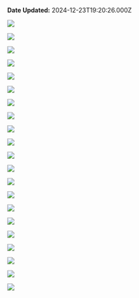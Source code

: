 **Date Updated:** 2024-12-23T19:20:26.000Z

![](https://s3.amazonaws.com/cdn.freshdesk.com/data/helpdesk/attachments/production/48090695854/original/3Cdvxl3RU8DvaK0K353-L8wsYWwrUTfAYg.png?1614890887)

![](https://s3.amazonaws.com/cdn.freshdesk.com/data/helpdesk/attachments/production/48090695878/original/mz9oOt3DYdgUnjSGowQt8DVrJdoDkcJzag.png?1614890900)

  
![](https://s3.amazonaws.com/cdn.freshdesk.com/data/helpdesk/attachments/production/48090695911/original/aEK86OlME_P5NROexsWwNg_i1wwvHI27vQ.png?1614890915)

  
![](https://s3.amazonaws.com/cdn.freshdesk.com/data/helpdesk/attachments/production/48090695935/original/Ae_wRc0u4xlsTf54vSqcruvrslE08asGkg.png?1614890934)

  
![](https://s3.amazonaws.com/cdn.freshdesk.com/data/helpdesk/attachments/production/48090696006/original/O53EFGqkVWTNkR9VZ0gOvxg4mG1McC_Rrg.png?1614890949)

  
![](https://s3.amazonaws.com/cdn.freshdesk.com/data/helpdesk/attachments/production/48090696048/original/scc8UBmvTE1oqvfbnGETe6x1cjKo8H3ryg.png?1614890961)

  
![](https://s3.amazonaws.com/cdn.freshdesk.com/data/helpdesk/attachments/production/48090696081/original/7FM9KB-0vQ24b5YgVmdKLUSSi_wqAf6qTg.png?1614890977)

  
![](https://s3.amazonaws.com/cdn.freshdesk.com/data/helpdesk/attachments/production/48090696158/original/3JUUWA9neVQvscETN4ltgtHQ6RPbGqum6g.png?1614890994)

  
![](https://s3.amazonaws.com/cdn.freshdesk.com/data/helpdesk/attachments/production/48090696226/original/dkrmf1SxwOJkHUKlDemKcVFuTCKnhduzkA.png?1614891009)

  
![](https://s3.amazonaws.com/cdn.freshdesk.com/data/helpdesk/attachments/production/48090696325/original/c-MQOohfAC7S1C0DClN_c_LMuZLarGNWwA.png?1614891047)

  
![](https://s3.amazonaws.com/cdn.freshdesk.com/data/helpdesk/attachments/production/48090696356/original/A84KTrwu_J_Vx_snSgw55RaGPxxY6NhMTQ.png?1614891060)

  
![](https://s3.amazonaws.com/cdn.freshdesk.com/data/helpdesk/attachments/production/48090696383/original/6DyS3Ql5xXqybZ4hhTo6qOm-Ncydybu5HQ.png?1614891074)

  
![](https://s3.amazonaws.com/cdn.freshdesk.com/data/helpdesk/attachments/production/48090696396/original/koHYHAOE3WMx8eNHeH-22fb8rRklNczVFg.png?1614891087)

  
![](https://s3.amazonaws.com/cdn.freshdesk.com/data/helpdesk/attachments/production/48090696427/original/P2omeWCPeKyTnuqjuxfoLy02Gmc8oqy0zQ.png?1614891105)

  
![](https://s3.amazonaws.com/cdn.freshdesk.com/data/helpdesk/attachments/production/48090696458/original/5ybKZukQdmSMUUyy-gOAMzmTM5BaVvxjNQ.png?1614891121)

  
![](https://s3.amazonaws.com/cdn.freshdesk.com/data/helpdesk/attachments/production/48090696512/original/0zHB1m1SnQ1btmtGnETgfruCNf8CPfu99g.png?1614891141)

  
![](https://s3.amazonaws.com/cdn.freshdesk.com/data/helpdesk/attachments/production/48090696562/original/8_SbiLrniVT35rX1FAIPeWp-WSg5HR1amg.png?1614891156)

  
![](https://s3.amazonaws.com/cdn.freshdesk.com/data/helpdesk/attachments/production/48090696638/original/T62AMcRkSGJN4gPy0wDbw2PPBB4-VHIYaw.png?1614891170)

  
![](https://s3.amazonaws.com/cdn.freshdesk.com/data/helpdesk/attachments/production/48090696689/original/0_zhL8i_hq6tVhZ9hkq_OHVSFx-ZKr3kMA.png?1614891186)

  
![](https://s3.amazonaws.com/cdn.freshdesk.com/data/helpdesk/attachments/production/48090696732/original/uHuhinBv67KOsmXGh2pxOhakyxA0YVSYHQ.png?1614891204)

  
![](https://s3.amazonaws.com/cdn.freshdesk.com/data/helpdesk/attachments/production/48090696769/original/kqVF5JpIsofNy2RrKMW4vrFcOL3f50-MAA.png?1614891233)